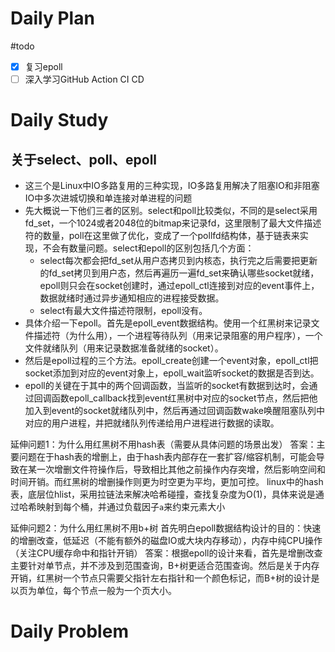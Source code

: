 # Daily Plan
#todo
- [x] 复习epoll
- [ ] 深入学习GitHub Action CI CD
# Daily Study
## 关于select、poll、epoll
- 这三个是Linux中IO多路复用的三种实现，IO多路复用解决了阻塞IO和非阻塞IO中多次进城切换和单连接对单进程的问题
- 先大概说一下他们三者的区别。select和poll比较类似，不同的是select采用fd_set，一个1024或者2048位的bitmap来记录fd，这里限制了最大文件描述符的数量，poll在这里做了优化，变成了一个pollfd结构体，基于链表来实现，不会有数量问题。select和epoll的区别包括几个方面：
  - select每次都会把fd_set从用户态拷贝到内核态，执行完之后需要把更新的fd_set拷贝到用户态，然后再遍历一遍fd_set来确认哪些socket就绪，epoll则只会在socket创建时，通过epoll_ctl连接到对应的event事件上，数据就绪时通过异步通知相应的进程接受数据。
  - select有最大文件描述符限制，epoll没有。
- 具体介绍一下epoll。首先是epoll_event数据结构。使用一个红黑树来记录文件描述符（为什么用），一个进程等待队列（用来记录阻塞的用户程序），一个文件就绪队列（用来记录数据准备就绪的socket）。
- 然后是epoll过程的三个方法。epoll_create创建一个event对象，epoll_ctl把socket添加到对应的event对象上，epoll_wait监听socket的数据是否到达。
- epoll的关键在于其中的两个回调函数，当监听的socket有数据到达时，会通过回调函数epoll_callback找到event红黑树中对应的socket节点，然后把他加入到event的socket就绪队列中，然后再通过回调函数wake唤醒阻塞队列中对应的用户进程，并把就绪队列传递给用户进程进行数据的读取。

延伸问题1：为什么用红黑树不用hash表（需要从具体问题的场景出发）
答案：主要问题在于hash表的增删上，由于hash表内部存在一套扩容/缩容机制，可能会导致在某一次增删文件符操作后，导致相比其他之前操作内存突增，然后影响空间和时间开销。而红黑树的增删操作则更为时空更为平均，更加可控。
linux中的hash表，底层位hlist，采用拉链法来解决哈希碰撞，查找复杂度为O(1)，具体来说是通过哈希映射到每个桶，并通过负载因子`a`来约束元素大小

延伸问题2：为什么用红黑树不用b+树
首先明白epoll数据结构设计的目的：快速的增删改查，低延迟（不能有额外的磁盘IO或大块内存移动），内存中纯CPU操作（关注CPU缓存命中和指针开销）
答案：根据epoll的设计来看，首先是增删改查主要针对单节点，并不涉及到范围查询，B+树更适合范围查询。然后是关于内存开销，红黑树一个节点只需要父指针左右指针和一个颜色标记，而B+树的设计是以页为单位，每个节点一般为一个页大小。
# Daily Problem